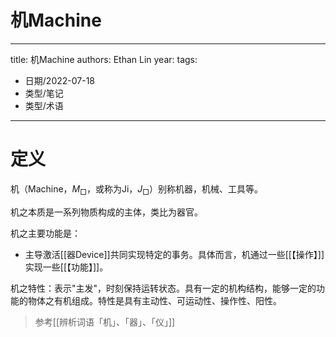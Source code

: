 # 机Machine


---
title: 机Machine
authors: Ethan Lin
year:
tags:
  - 日期/2022-07-18 
  - 类型/笔记 
  - 类型/术语  
---





# 定义


机（Machine，$M_{\Box}$，或称为Ji，$J_{\Box}$）别称机器，机械、工具等。

机之本质是一系列物质构成的主体，类比为器官。

机之主要功能是：
- 主导激活[[器Device]]共同实现特定的事务。具体而言，机通过一些[[【操作】]]实现一些[[【功能】]]。

机之特性：表示"主发"，时刻保持运转状态。具有一定的机构结构，能够一定的功能的物体之有机组成。特性是具有主动性、可运动性、操作性、阳性。


> 参考[[辨析词语「机」、「器」、「仪」]]